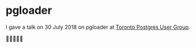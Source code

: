 # pgloader

I gave a talk on 30 July 2018 on pgloader at [Toronto Postgres User Group](https://www.meetup.com/Toronto-Postgres-User-Group/events/252037178/).

👔🚀🍾🦉👻
